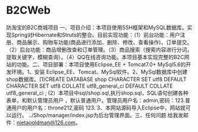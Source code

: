 B2CWeb
======

防淘宝的B2C商城项目 一、项目介绍：本项目使用SSH框架和MySQL数据库。实现Spring对Hibernate和Struts的整合。目前实现功能：（1）前台功能：用户注册、商品展示、购物车功能(商品进行添加、删除、修改、查看操作)，订单提交。（2）后台功能：商品增删改查和订单管理。（3）商品搜索（搜索内容进行分词，提取关键字，模糊查询）。（4）QQ在线咨询功能。本项目基本实现完整的B2C网站的功能。二、项目部署：本项目使用Eclipse_EE + Tomcat7.0+ MySql5.6的开发环境。1、安装 Eclipse_EE、Tomcat、MySql软件。2、MySql数据库中创建shop数据库。(1)CREATE DATABASE shop    CHARACTER SET utf8  DEFAULT CHARACTER SET utf8  COLLATE utf8_general_ci  DEFAULT COLLATE utf8_general_ci ; (2）本项目中sql/shop.sql,执行shop.sql，SQL语句创建各种表单，和默认管理员用户 ，默认普通用户。管理员用户名：admin,密码：123.普通用户的用户名：throne212,密码 123.  3、本网站源码导入Eclipse中，网站就可以运行。 ../Shop/manager/index.jsp为后台管理界面。三、任何问题 	给我发邮件：nietaooldman@126.com。 
